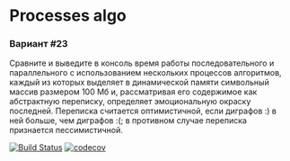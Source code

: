 # Processes algo

### Вариант #23
Сравните и выведите в консоль время работы последовательного и параллельного с использованием 
нескольких процессов алгоритмов, каждый из которых выделяет в динамической памяти символьный массив 
размером 100 Мб и, рассматривая его содержимое как абстрактную переписку, определяет 
эмоциональную окраску последней. Переписка считается оптимистичной, если диграфов :) в ней больше, 
чем диграфов :(; в противном случае переписка признается пессимистичной.

[![Build Status](https://travis-ci.com/Blackblackofficial/Struct-HTML-Paralels.svg?branch=hw-2)](https://travis-ci.com/Blackblackofficial/Struct-HTML-Paralels)
[![codecov](https://codecov.io/gh/Blackblackofficial/Struct-HTML/branch/hw-2/graph/badge.svg?token=gy3WneDO92)](https://codecov.io/gh/Blackblackofficial/Struct-HTML)